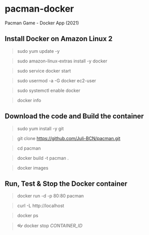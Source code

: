 # pacman-docker
Pacman Game - Docker App (2021)


## Install Docker on Amazon Linux 2
> sudo yum update -y

> sudo amazon-linux-extras install -y docker

> sudo service docker start

> sudo usermod -a -G docker ec2-user

> sudo systemctl enable docker

> docker info



## Download the code and Build the container
> sudo yum install -y git

> git clone https://github.com/Juli-BCN/pacman.git

> cd pacman

> docker build -t pacman .

> docker images



## Run, Test & Stop the Docker container
> docker run -d -p 80:80 pacman

> curl -L http://localhost

> docker ps

> :eyeglasses: docker stop *CONTAINER_ID*